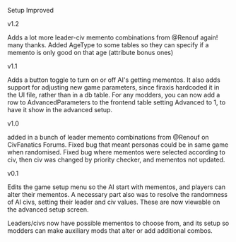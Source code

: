 Setup Improved


v1.2

Adds a lot more leader-civ memento combinations from @Renouf again! many thanks. Added AgeType to some tables so they can specify if a memento is only good on that age (attribute bonus ones)

v1.1

Adds a button toggle to turn on or off AI's getting mementos. It also adds support for adjusting new game parameters, since firaxis hardcoded it in the UI file, rather than in a db table. For any modders, you can now add a row to AdvancedParameters to the frontend table setting Advanced to 1, to have it show in the advanced setup.

v1.0

added in a bunch of leader memento combinations from @Renouf on CivFanatics Forums. Fixed bug that meant personas could be in same game when randomised. Fixed bug where mementos were selected according to civ, then civ was changed by priority checker, and mementos not updated.

v0.1

Edits the game setup menu so the AI start with mementos, and players can alter their mementos. A necessary part also was to
resolve the randomness of AI civs, setting their leader and civ values. These are now viewable on the advanced setup screen.

Leaders/civs now have possible mementos to choose from, and its setup so modders can make auxiliary mods that alter or add
additional combos.
